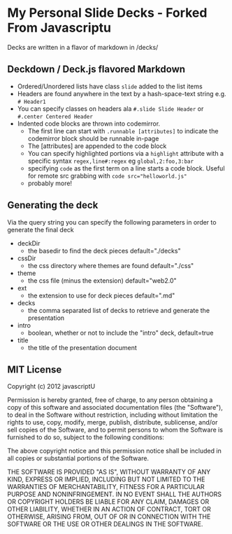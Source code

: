 My Personal Slide Decks - Forked From Javascriptu
===========================

Decks are written in a flavor of markdown in /decks/

## Deckdown / Deck.js flavored Markdown

* Ordered/Unordered lists have class `slide` added to the list items
* Headers are found anywhere in the text by a hash-space-text string e.g. `# Header1`
* You can specify classes on headers ala `#.slide Slide Header` or `#.center Centered Header`
* Indented code blocks are thrown into codemirror.
  * The first line can start with `.runnable [attributes]` to indicate the codemirror block should be runnable in-page
  * The [attributes] are appended to the code block
  * You can specify highlighted portions via a `highlight` attribute with a specific syntax `regex,line#:regex` eg `global,2:foo,3:bar`
  * specifying `code` as the first term on a line starts a code block. Useful for remote src grabbing with `code src="helloworld.js"`
  * probably more!

## Generating the deck

Via the query string you can specify the following parameters in order to generate the final deck

* deckDir
  * the basedir to find the deck pieces default="./decks"
* cssDir
  * the css directory where themes are found default="./css"
* theme
  * the css file (minus the extension) default="web2.0"
* ext
  * the extension to use for deck pieces default=".md"
* decks
  * the comma separated list of decks to retrieve and generate the presentation
* intro
  * boolean, whether or not to include the "intro" deck, default=true
* title
  * the title of the presentation document


MIT License
-----------
Copyright (c) 2012 javascriptU

Permission is hereby granted, free of charge, to any person obtaining a copy of this software and associated documentation files (the "Software"), to deal in the Software without restriction, including without limitation the rights to use, copy, modify, merge, publish, distribute, sublicense, and/or sell copies of the Software, and to permit persons to whom the Software is furnished to do so, subject to the following conditions:

The above copyright notice and this permission notice shall be included in all copies or substantial portions of the Software.

THE SOFTWARE IS PROVIDED "AS IS", WITHOUT WARRANTY OF ANY KIND, EXPRESS OR IMPLIED, INCLUDING BUT NOT LIMITED TO THE WARRANTIES OF MERCHANTABILITY, FITNESS FOR A PARTICULAR PURPOSE AND NONINFRINGEMENT. IN NO EVENT SHALL THE AUTHORS OR COPYRIGHT HOLDERS BE LIABLE FOR ANY CLAIM, DAMAGES OR OTHER LIABILITY, WHETHER IN AN ACTION OF CONTRACT, TORT OR OTHERWISE, ARISING FROM, OUT OF OR IN CONNECTION WITH THE SOFTWARE OR THE USE OR OTHER DEALINGS IN THE SOFTWARE.